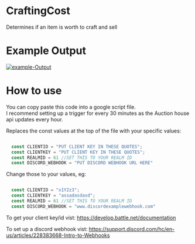 # CraftingCost
Determines if an item is worth to craft and sell

# Example Output

<a href="https://ibb.co/h2TYy28"><img src="https://i.ibb.co/RQJj9QH/example-Output.png" alt="example-Output" border="0"></a>

# How to use
You can copy paste this code into a google script file.  
I recommend setting up a trigger for every 30 minutes as the Auction house api updates every hour.

Replaces the const values at the top of the file with your specific values:

```js

  const CLIENTID = "PUT CLIENT KEY IN THESE QUOTES";
  const CLIENTKEY = "PUT CLIENT KEY IN THESE QUOTES";
  const REALMID = 61 //SET THIS TO YOUR REALM ID
  const DISCORD_WEBHOOK = "PUT DISCORD WEBHOOK URL HERE"

```

Change those to your values, eg:

```js

  const CLIENTID = "x1Y2z3";
  const CLIENTKEY = "assadasdasd";
  const REALMID = 61 //SET THIS TO YOUR REALM ID
  const DISCORD_WEBHOOK = "www.discordexamplewebhook.com"

```

To get your client key/id vist: https://develop.battle.net/documentation

To set up a discord webhook vist: https://support.discord.com/hc/en-us/articles/228383668-Intro-to-Webhooks
